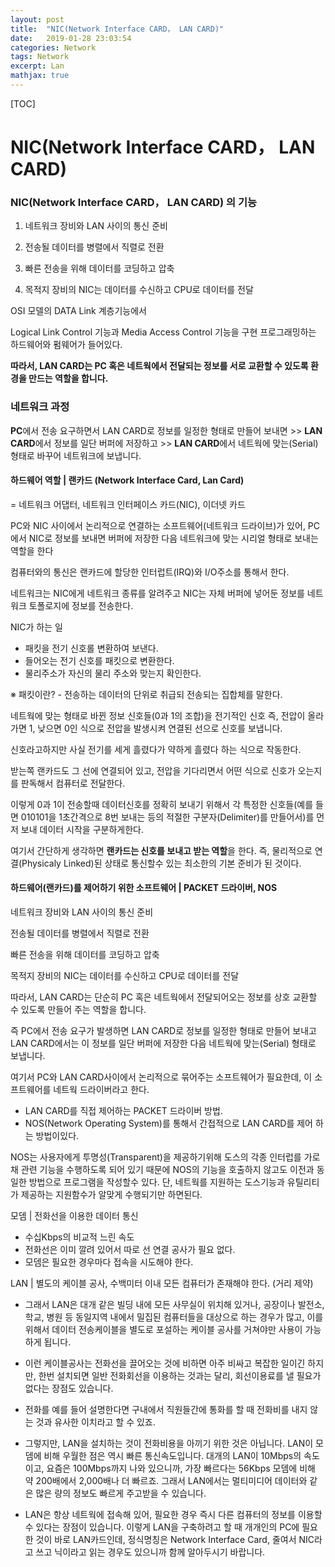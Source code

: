```yaml
---
layout: post
title:  "NIC(Network Interface CARD， LAN CARD)"
date:   2019-01-28 23:03:54
categories: Network
tags: Network
excerpt: Lan
mathjax: true
---
```


[TOC]



# NIC(Network Interface CARD， LAN CARD) 



### NIC(Network Interface CARD， LAN CARD) 의 기능

1. 네트워크 장비와 LAN 사이의 통신 준비

2. 전송될 데이터를 병렬에서 직렬로 전환

3. 빠른 전송을 위해 데이터를 코딩하고 압축

4. 목적지 장비의 NIC는 데이터를 수신하고 CPU로 데이터를 전달



OSI 모델의 DATA Link 계층기능에서

Logical Link Control 기능과 Media Access Control 기능을 구현 프로그래밍하는 하드웨어와 펌웨어가 들어있다.

**따라서, LAN CARD는 PC 혹은 네트웍에서 전달되는 정보를 서로 교환할 수 있도록 환경을 만드는 역할을 합니다.**



### 네트워크 과정

**PC**에서 전송 요구하면서 LAN CARD로 정보를 일정한 형태로 만들어 보내면 >> **LAN CARD**에서 정보를 일단 버퍼에 저장하고 >> **LAN CARD**에서 네트웍에 맞는(Serial) 형태로 바꾸어 네트워크에 보냅니다.



#### 하드웨어 역할 | 랜카드 (Network Interface Card, Lan Card)

 = 네트워크 어댑터, 네트워크 인터페이스 카드(NIC), 이더넷 카드

PC와 NIC 사이에서 논리적으로 연결하는 소프트웨어(네트워크 드라이브)가 있어, PC에서 NIC로 정보를 보내면 버퍼에 저장한 다음 네트워크에 맞는 시리얼 형태로 보내는 역할을 한다

컴퓨터와의 통신은 랜카드에 할당한 인터럽트(IRQ)와 I/O주소를 통해서 한다.

네트워크는 NIC에게 네트워크 종류를 알려주고 NIC는 자체 버퍼에 넣어둔 정보를 네트워크 토폴로지에 정보를 전송한다.

NIC가 하는 일

- 패킷을 전기 신호롤 변환하여 보낸다.
- 들어오는 전기 신호를 패킷으로 변환한다.
- 물리주소가 자신의 물리 주소와 맞는지 확인한다.

※ 패킷이란? - 전송하는 데이터의 단위로 취급되 전송되는 집합체를 말한다.

네트웍에 맞는 형태로 바뀐 정보 신호들(0과 1의 조합)을 전기적인 신호 즉, 전압이 올라가면 1, 낮으면 0인 식으로 전압을 발생시켜 연결된 선으로 신호를 보냅니다.

신호라고하지만 사실 전기를 세게 흘렸다가 약하게 흘렸다 하는 식으로 작동한다.

받는쪽 랜카드도 그 선에 연결되어 있고, 전압을 기다리면서 어떤 식으로 신호가 오는지를 판독해서 컴퓨터로 전달한다.

이렇게 0과 1이 전송할때 데이터신호를 정확히 보내기 위해서 각  특정한 신호들(예를 들면 010101을 1초간격으로 8번 보내는 등의 적절한 구분자(Delimiter)를 만들어서)를 먼저 보내 데이터 시작을 구분하게한다.

여기서 간단하게 생각하면 **랜카드는 신호를 보내고 받는 역할**을 한다. 즉, 물리적으로 연결(Physicaly Linked)된 상태로 통신할수 있는 최소한의 기본 준비가 된 것이다.



#### 하드웨어(랜카드)를 제어하기 위한 소프트웨어 | PACKET 드라이버, NOS

네트워크 장비와 LAN 사이의 통신 준비

전송될 데이터를 병렬에서 직렬로 전환

빠른 전송을 위해 데이터를 코딩하고 압축

목적지 장비의 NIC는 데이터를 수신하고 CPU로 데이터를 전달

따라서, LAN CARD는 단순히 PC 혹은 네트웍에서 전달되어오는 정보를 상호 교환할 수 있도록 만들어 주는 역할을 합니다.

즉 PC에서 전송 요구가 발생하면 LAN CARD로 정보를 일정한 형태로 만들어 보내고 LAN CARD에서는 이 정보를 일단 버퍼에 저장한 다음 네트웍에 맞는(Serial) 형태로 보냅니다.

여기서 PC와 LAN CARD사이에서 논리적으로 묶어주는 소프트웨어가 필요한데, 이 소프트웨어를 네트웍 드라이버라고 한다.

- LAN CARD를 직접 제어하는 PACKET 드라이버 방법.
- NOS(Network Operating System)를 통해서 간접적으로 LAN CARD를 제어 하는 방법이있다.

NOS는 사용자에게 투명성(Transparent)을 제공하기위해 도스의 각종 인터럽를 가로채 관련 기능을 수행하도록 되어 있기 때문에 NOS의 기능을 호출하지 않고도 이전과 동일한 방법으로 프로그램을 작성할수 있다. 단, 네트웍를 지원하는 도스기능과 유틸리티가 제공하는 지원함수가 알맞게 수행되기만 하면된다.



모뎀 | 전화선을 이용한 데이터 통신

- 수십Kbps의 비교적 느린 속도
- 전화선은 이미 깔려 있어서 따로 선 연결 공사가 필요 없다.
- 모뎀은 필요한 경우마다 접속을 시도해야 한다.



LAN | 별도의 케이블 공사, 수백미터 이내 모든 컴퓨터가 존재해야 한다. (거리 제약)

- 그래서 LAN은 대개 같은 빌딩 내에 모든 사무실이 위치해 있거나, 공장이나 발전소, 학교, 병원 등 동일지역 내에서 밀집된 컴퓨터들을 대상으로 하는 경우가 많고, 이를 위해서 데이터 전송케이블을 별도로 포설하는 케이블 공사를 거쳐야만 사용이 가능하게 됩니다.
- 이런 케이블공사는 전화선을 끌어오는 것에 비하면 아주 비싸고 복잡한 일이긴 하지만, 한번 설치되면 일반 전화회선을 이용하는 것과는 달리, 회선이용료를 낼 필요가 없다는 장점도 있습니다.
- 전화를 예를 들어 설명한다면 구내에서 직원들간에 통화를 할 때 전화비를 내지 않는 것과 유사한 이치라고 할 수 있죠.

- 그렇지만, LAN을 설치하는 것이 전화비용을 아끼기 위한 것은 아닙니다. LAN이 모뎀에 비해 우월한 점은 역시 빠른 통신속도입니다. 대개의 LAN이 10Mbps의 속도이고, 요즘은 100Mbps까지 나와 있으니까, 가장 빠르다는 56Kbps 모뎀에 비해 약 200배에서 2,000배나 더 빠르죠. 그래서 LAN에서는 멀티미디어 데이터와 같은 많은 량의 정보도 빠르게 주고받을 수 있습니다.

- LAN은 항상 네트웍에 접속해 있어, 필요한 경우 즉시 다른 컴퓨터의 정보를 이용할 수 있다는 장점이 있습니다. 이렇게 LAN을 구축하려고 할 때 개개인의 PC에 필요한 것이 바로 LAN카드인데, 정식명칭은 Network Interface Card, 줄여서 NIC라고 쓰고 닉이라고 읽는 경우도 있으니까 함께 알아두시기 바랍니다.